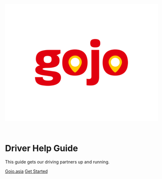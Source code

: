 
<a href="https://gojo.asia">

![](assets/images/logo.png ":no-zoom")

</a>

</br>

<h1>Driver Help Guide</h1>

This guide gets our driving partners up and running.

<div class="buttons">
  <a href="https://gojo.asia"><span>Gojo.asia</span></a>
  <a href="#/driver/1-become-gojo-partner.md"><span>Get Started</span></a>
</div>
